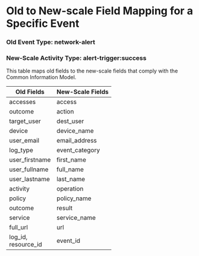 Old to New-scale Field Mapping for a Specific Event
===================================================

### Old Event Type: network-alert
### New-Scale Activity Type: alert-trigger:success

This table maps old fields to the new-scale fields that comply with the Common Information Model.

| Old Fields             | New-Scale Fields |
| ---------------------- | ---------------- |
| accesses               | access           |
| outcome                | action           |
| target_user            | dest_user        |
| device                 | device_name      |
| user_email             | email_address    |
| log_type               | event_category   |
| user_firstname         | first_name       |
| user_fullname          | full_name        |
| user_lastname          | last_name        |
| activity               | operation        |
| policy                 | policy_name      |
| outcome                | result           |
| service                | service_name     |
| full_url               | url              |
| log_id,<br>resource_id | event_id         |